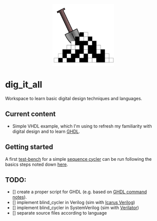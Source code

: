 <p align="center">
  <img src="doc/logo/logo.png" width="200"/>
</p>

# dig_it_all

Workspace to learn basic digital design techniques and languages.

## Current content

- Simple VHDL example, which I'm using to refresh my familiarity with digital design and to learn [GHDL](https://github.com/ghdl/ghdl).

## Getting started

A first [test-bench](./tb_main.vhdl) for a simple [sequence cycler](./blind_cycler.vhdl) can be run following the basics steps noted down [here](./command_notes.md).

## TODO:
- [] create a proper script for GHDL (e.g. based on [GHDL command notes](./ghdl_command_notes.md)).
- [] implement blind_cycler in Verilog (sim with [Icarus Verilog](https://github.com/steveicarus/iverilog))
- [] implement blind_cycler in SystemVerilog (sim with [Verilator](https://github.com/verilator/verilator))
- [] separate source files according to language
